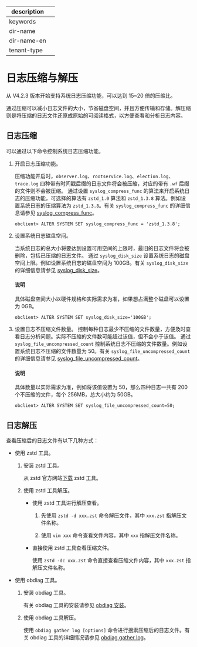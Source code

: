 |description||
|---|---|
|keywords||
|dir-name||
|dir-name-en||
|tenant-type||

# 日志压缩与解压

从 V4.2.3 版本开始支持系统日志压缩功能，可以达到 15~20 倍的压缩比。

通过压缩可以减小日志文件的大小，节省磁盘空间，并且方便传输和存储。解压缩则是将压缩的日志文件还原成原始的可阅读格式，以方便查看和分析日志内容。

## 日志压缩

可以通过以下命令控制系统日志压缩功能。

1. 开启日志压缩功能。

   压缩功能开启时，`observer.log`、`rootservice.log`、`election.log`、`trace.log` 四种带有时间戳后缀的日志文件将会被压缩，对应的带有 `.wf` 后缀的文件则不会被压缩。
   通过设置 `syslog_compress_func` 的算法来开启系统日志的压缩功能，可选择的算法有 `zstd_1.0` 算法和 `zstd_1.3.8` 算法。例如设置系统日志的压缩算法为 `zstd_1.3.8`。有关 `syslog_compress_func` 的详细信息请参见 [syslog_compress_func](../../700.reference/800.configuration-items-and-system-variables/100.system-configuration-items/300.cluster-level-configuration-items/22400.syslog_compress_func.md)。

    ```shell
    obclient> ALTER SYSTEM SET syslog_compress_func = 'zstd_1.3.8';
    ```

2. 设置系统日志磁盘空间。

    当系统日志的总大小将要达到设置可用空间的上限时，最旧的日志文件将会被删除，包括已压缩的日志文件。
    通过 `syslog_disk_size` 设置系统日志的磁盘空间上限。例如设置系统日志的磁盘空间为 100GB。有关 `syslog_disk_size` 的详细信息请参见 [syslog_disk_size](../../700.reference/800.configuration-items-and-system-variables/100.system-configuration-items/300.cluster-level-configuration-items/22500.syslog_disk_size.md)。

    <main id="notice" type='explain'>
      <h4>说明</h4>
      <p>具体磁盘空间大小以硬件规格和实际需求为准，如果想占满整个磁盘可以设置为 0GB。</p>
    </main>

    ```shell
    obclient> ALTER SYSTEM SET syslog_disk_size='100GB';
    ```

3. 设置日志不压缩文件数量。
   控制每种日志最少不压缩的文件数量，方便及时查看日志分析问题。实际不压缩的文件数可能超过该值，但不会小于该值。
   通过 `syslog_file_uncompressed_count` 控制系统日志不压缩的文件数量。例如设置系统日志不压缩的文件数量为 50。有关 `syslog_file_uncompressed_count` 的详细信息请参见 [syslog_file_uncompressed_count](../../700.reference/800.configuration-items-and-system-variables/100.system-configuration-items/300.cluster-level-configuration-items/22600.syslog_file_uncompressed_count.md)。

    <main id="notice" type='explain'>
      <h4>说明</h4>
      <p>具体数量以实际需求为准，例如将该值设置为 50，那么四种日志一共有 200 个不压缩的文件，每个 256MB，总大小约为 50GB。</p>
    </main>

    ```shell
    obclient> ALTER SYSTEM SET syslog_file_uncompressed_count=50;
    ```

## 日志解压

查看压缩后的日志文件有以下几种方式：

* 使用 zstd 工具。
  
  1. 安装 zstd 工具。

     从 zstd 官方网站[下载](https://github.com/facebook/zstd) zstd 工具。

  2. 使用 zstd 工具解压。

     * 使用 zstd 工具进行解压查看。

       1. 先使用 `zstd -d xxx.zst` 命令解压文件，其中 `xxx.zst` 指解压文件名称。

       2. 使用 `vim xxx` 命令查看文件内容，其中 `xxx` 指解压文件名称。

     * 直接使用 zstd 工具查看压缩文件。

        使用 `zstd -dc xxx.zst` 命令直接查看压缩文件内容，其中 `xxx.zst` 指解压文件名称。

* 使用 obdiag 工具。

  1. 安装 obdiag 工具。

     有关 obdiag 工具的安装请参见 [obdiag 安装](https://www.oceanbase.com/docs/common-obdiag-cn-1000000000564045)。

  2. 使用 obdiag 工具解压。

     使用 `obdiag gather log [options]` 命令进行搜索压缩后的日志文件。有关 obdiag 工具的详细情况请参见 [obdiag gather log](https://www.oceanbase.com/docs/common-obdiag-cn-1000000000564056)。

